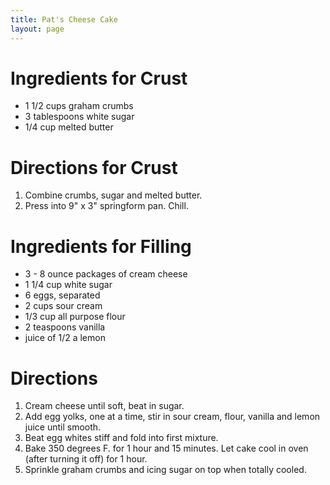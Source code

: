```yaml
---
title: Pat's Cheese Cake
layout: page
---
```


# Ingredients for Crust

* 1 1/2 cups graham crumbs
* 3 tablespoons white sugar
* 1/4 cup melted butter

# Directions for Crust

1. Combine crumbs, sugar and melted butter.
1. Press into 9" x 3" springform pan. Chill.

# Ingredients for Filling

* 3 - 8 ounce packages of cream cheese
* 1 1/4 cup white sugar
* 6 eggs, separated
* 2 cups sour cream
* 1/3 cup all purpose flour
* 2 teaspoons vanilla
* juice of 1/2 a lemon

# Directions

1. Cream cheese until soft, beat in sugar.
1. Add egg yolks, one at a time, stir in sour cream, flour, vanilla and lemon juice until smooth.
1. Beat egg whites stiff and fold into first mixture.
1. Bake 350 degrees F. for 1 hour and 15 minutes. Let cake cool in oven (after turning it off) for 1 hour.
1. Sprinkle graham crumbs and icing sugar on top when totally cooled.

